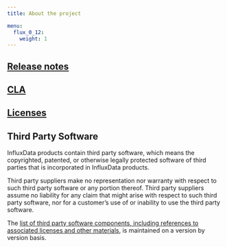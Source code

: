 ```yaml
---
title: About the project

menu:
  flux_0_12:
    weight: 1
---
```


## [Release notes](/flux/v0.12/about_the_project/releasenotes-changelog)

<!-- ## [Contributing to Flux](https://github.com/influxdata/flux/blob/master/CONTRIBUTING.md) -->

## [CLA](https://influxdata.com/community/cla/)

## [Licenses](https://github.com/influxdata/influxdb/blob/master/LICENSE)

## Third Party Software
InfluxData products contain third party software, which means the copyrighted, patented, or otherwise legally protected
software of third parties that is incorporated in InfluxData products.

Third party suppliers make no representation nor warranty with respect to such third party software or any portion thereof.
Third party suppliers assume no liability for any claim that might arise with respect to such  third party software, nor for a
customer’s use of or inability to use the  third party software.

The [list of third party software components, including references to associated licenses and other materials](https://github.com/influxdata/influxdb/blob/master/DEPENDENCIES.md),
is maintained on a version by version basis.
